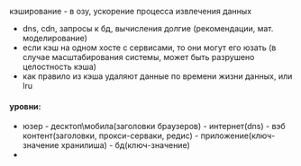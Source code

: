 кэширование - в озу, ускорение процесса извлечения данных

- dns, cdn, запросы к бд, вычисления долгие (рекомендации, мат. моделирование)
- если кэш на одном хосте с сервисами, то они могут его юзать (в случае масштабирования системы, может быть разрушено целостность кэша)
- как правило из кэша удаляют данные по времени жизни данных, или lru

#### уровни:
- юзер - десктоп\мобила(заголовки браузеров) - интернет(dns) - вэб контент(заголовки, прокси-серваки, редис) - приложение(ключ-значение хранилиша) - бд(ключ-значение)
-
